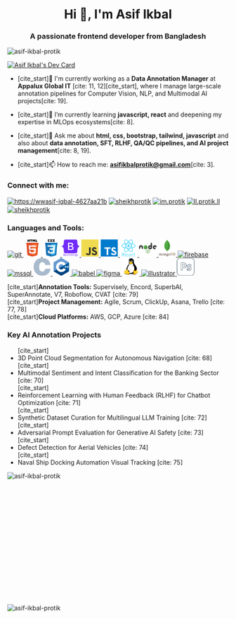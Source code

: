 <h1 align="center">Hi 👋, I'm Asif Ikbal</h1>
<h3 align="center">A passionate frontend developer from Bangladesh</h3>

<p align="left"> <img src="https://komarev.com/ghpvc/?username=asif-ikbal-protik&label=Profile%20views&color=0e75b6&style=flat" alt="asif-ikbal-protik" /> </p>

<a href="https://app.daily.dev/improtik"><img src="https://api.daily.dev/devcards/bcb69db389ba4f72a25b5dbdbcf80be0.png?r=r3l" width="300" alt="Asif Ikbal's Dev Card"/></a>

- [cite_start]🔭 I'm currently working as a **Data Annotation Manager** at **Appalux Global IT** [cite: 11, 12][cite_start], where I manage large-scale annotation pipelines for Computer Vision, NLP, and Multimodal AI projects[cite: 19].

- [cite_start]🌱 I’m currently learning **javascript, react** and deepening my expertise in MLOps ecosystems[cite: 8].

- [cite_start]💬 Ask me about **html, css, bootstrap, tailwind, javascript** and also about **data annotation, SFT, RLHF, QA/QC pipelines, and AI project management**[cite: 8, 19].

- [cite_start]📫 How to reach me: **asifikbalprotik@gmail.com**[cite: 3].

<h3 align="left">Connect with me:</h3>
<p align="left">
<a href="https://linkedin.com/in/https://wwasif-iqbal-4627aa21b" target="blank"><img align="center" src="https://raw.githubusercontent.com/rahuldkjain/github-profile-readme-generator/master/src/images/icons/Social/linked-in-alt.svg" alt="https://wwasif-iqbal-4627aa21b" height="30" width="40" /></a>
<a href="https://stackoverflow.com/users/sheikhprotik" target="blank"><img align="center" src="https://raw.githubusercontent.com/rahuldkjain/github-profile-readme-generator/master/src/images/icons/Social/stack-overflow.svg" alt="sheikhprotik" height="30" width="40" /></a>
<a href="https://fb.com/im.protik" target="blank"><img align="center" src="https://raw.githubusercontent.com/rahuldkjain/github-profile-readme-generator/master/src/images/icons/Social/facebook.svg" alt="im.protik" height="30" width="40" /></a>
<a href="https://instagram.com/ll.protik.ll" target="blank"><img align="center" src="https://raw.githubusercontent.com/rahuldkjain/github-profile-readme-generator/master/src/images/icons/Social/instagram.svg" alt="ll.protik.ll" height="30" width="40" /></a>
<a href="https://dev.to/sheikhprotik" target="blank"><img align="center" src="https://cdn.jsdelivr.net/npm/simple-icons@3.0.1/icons/dev-dot-to.svg" alt="sheikhprotik" height="30" width="40" /></a>
</p>

<h3 align="left">Languages and Tools:</h3>

<p align="left">
<a href="https://git-scm.com/" target="_blank"> <img src="https://www.vectorlogo.zone/logos/git-scm/git-scm-icon.svg" alt="git" width="40" height="40"/> </a>
<a href="https://www.w3.org/html/" target="_blank"> <img src="https://raw.githubusercontent.com/devicons/devicon/master/icons/html5/html5-original-wordmark.svg" alt="html5" width="40" height="40"/> </a>
<a href="https://www.w3schools.com/css/" target="_blank"> <img src="https://raw.githubusercontent.com/devicons/devicon/master/icons/css3/css3-original-wordmark.svg" alt="css3" width="40" height="40"/> </a>
<a href="https://getbootstrap.com" target="_blank"> <img src="https://raw.githubusercontent.com/devicons/devicon/master/icons/bootstrap/bootstrap-plain-wordmark.svg" alt="bootstrap" width="40" height="40"/> </a>
<a href="https://developer.mozilla.org/en-US/docs/Web/JavaScript" target="_blank"> <img src="https://raw.githubusercontent.com/devicons/devicon/master/icons/javascript/javascript-original.svg" alt="javascript" width="40" height="40"/> </a>
<a href="https://www.typescriptlang.org/" target="_blank"> <img src="https://raw.githubusercontent.com/devicons/devicon/master/icons/typescript/typescript-original.svg" alt="typescript" width="40" height="40"/> </a>
<a href="https://reactjs.org/" target="_blank"> <img src="https://raw.githubusercontent.com/devicons/devicon/master/icons/react/react-original-wordmark.svg" alt="react" width="40" height="40"/>
<a href="https://nodejs.org" target="_blank"> <img src="https://raw.githubusercontent.com/devicons/devicon/master/icons/nodejs/nodejs-original-wordmark.svg" alt="nodejs" width="40" height="40"/> </a>
<a href="https://www.mongodb.com/" target="_blank"> <img src="https://raw.githubusercontent.com/devicons/devicon/master/icons/mongodb/mongodb-original-wordmark.svg" alt="mongodb" width="40" height="40"/> </a>
<a href="https://firebase.google.com/" target="_blank"> <img src="https://www.vectorlogo.zone/logos/firebase/firebase-icon.svg" alt="firebase" width="40" height="40"/> </a>
<a href="https://www.microsoft.com/en-us/sql-server" target="_blank"> <img src="https://www.svgrepo.com/show/303229/microsoft-sql-server-logo.svg" alt="mssql" width="40" height="40"/> </a>
<a href="https://www.cprogramming.com/" target="_blank"> <img src="https://raw.githubusercontent.com/devicons/devicon/master/icons/c/c-original.svg" alt="c" width="40" height="40"/> </a>
<a href="https://www.w3schools.com/cpp/" target="_blank"> <img src="https://raw.githubusercontent.com/devicons/devicon/master/icons/cplusplus/cplusplus-original.svg" alt="cplusplus" width="40" height="40"/> </a>
<a href="https://babeljs.io/" target="_blank"> <img src="https://www.vectorlogo.zone/logos/babeljs/babeljs-icon.svg" alt="babel" width="40" height="40"/> </a>
<a href="https://www.figma.com/" target="_blank"> <img src="https://www.vectorlogo.zone/logos/figma/figma-icon.svg" alt="figma" width="40" height="40"/> </a>
<a href="https://www.linux.org/" target="_blank"> <img src="https://raw.githubusercontent.com/devicons/devicon/master/icons/linux/linux-original.svg" alt="linux" width="40" height="40"/> </a>
<a href="https://www.adobe.com/in/products/illustrator.html" target="_blank"> <img src="https://www.vectorlogo.zone/logos/adobe_illustrator/adobe_illustrator-icon.svg" alt="illustrator" width="40" height="40"/> </a>
<a href="https://www.photoshop.com/en" target="_blank"> <img src="https://raw.githubusercontent.com/devicons/devicon/master/icons/photoshop/photoshop-line.svg" alt="photoshop" width="40" height="40"/> </a>
</p>

<p align="left">
    [cite_start]<strong>Annotation Tools:</strong> Supervisely, Encord, SuperbAI, SuperAnnotate, V7, Roboflow, CVAT [cite: 79] <br>
    [cite_start]<strong>Project Management:</strong> Agile, Scrum, ClickUp, Asana, Trello [cite: 77, 78] <br>
    [cite_start]<strong>Cloud Platforms:</strong> AWS, GCP, Azure [cite: 84]
</p>

<h3 align="left">Key AI Annotation Projects</h3>
<ul>
    [cite_start]<li>3D Point Cloud Segmentation for Autonomous Navigation [cite: 68]</li>
    [cite_start]<li>Multimodal Sentiment and Intent Classification for the Banking Sector [cite: 70]</li>
    [cite_start]<li>Reinforcement Learning with Human Feedback (RLHF) for Chatbot Optimization [cite: 71]</li>
    [cite_start]<li>Synthetic Dataset Curation for Multilingual LLM Training [cite: 72]</li>
    [cite_start]<li>Adversarial Prompt Evaluation for Generative AI Safety [cite: 73]</li>
    [cite_start]<li>Defect Detection for Aerial Vehicles [cite: 74]</li>
    [cite_start]<li>Naval Ship Docking Automation Visual Tracking [cite: 75]</li>
</ul>

<p><img align="left" src="https://github-readme-stats.vercel.app/api/top-langs?username=asif-ikbal-protik&show_icons=true&locale=en&layout=compact" width="400" height="300" alt="asif-ikbal-protik" /></p>

<p>&nbsp;<img align="center" src="https://github-readme-stats.vercel.app/api?username=asif-ikbal-protik&show_icons=true&locale=en" width="400" height="300" alt="asif-ikbal-protik" /></p>
